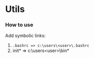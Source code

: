 # Utils

### How to use 
Add symbolic links:
1. `.bashrc => c:\users\<user>\.bashrc`
2. init*  => c:\users\<user>\bin\*
